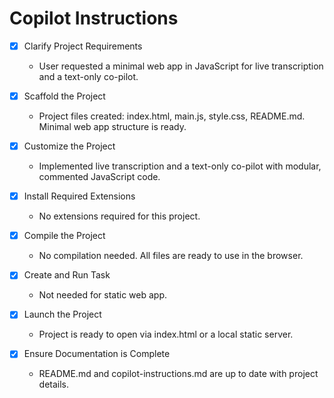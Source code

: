 # Copilot Instructions

- [x] Clarify Project Requirements
  - User requested a minimal web app in JavaScript for live transcription and a text-only co-pilot.

- [x] Scaffold the Project
  - Project files created: index.html, main.js, style.css, README.md. Minimal web app structure is ready.
- [x] Customize the Project
  - Implemented live transcription and a text-only co-pilot with modular, commented JavaScript code.
- [x] Install Required Extensions
  - No extensions required for this project.
- [x] Compile the Project
  - No compilation needed. All files are ready to use in the browser.
- [x] Create and Run Task
  - Not needed for static web app.
- [x] Launch the Project
  - Project is ready to open via index.html or a local static server.
- [x] Ensure Documentation is Complete
  - README.md and copilot-instructions.md are up to date with project details.
